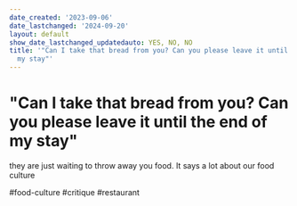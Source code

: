 ```yaml
---
date_created: '2023-09-06'
date_lastchanged: '2024-09-20'
layout: default
show_date_lastchanged_updatedauto: YES, NO, NO
title: '"Can I take that bread from you? Can you please leave it until the end of
  my stay"'
---
```

# "Can I take that bread from you? Can you please leave it until the end of my stay"
they are just waiting to throw away you food. It says a lot about our food culture

#food-culture #critique #restaurant 